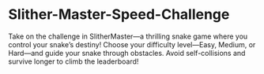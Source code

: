 # Slither-Master-Speed-Challenge
Take on the challenge in SlitherMaster—a thrilling snake game where you control your snake’s destiny! Choose your difficulty level—Easy, Medium, or Hard—and guide your snake through obstacles. Avoid self-collisions and survive longer to climb the leaderboard!
